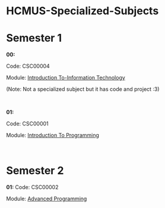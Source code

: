 # HCMUS-Specialized-Subjects

# Semester 1

**00:**

Code: CSC00004

Module: [Introduction To-Information Technology](https://github.com/fusodoya/HCMUS-Specialized-Subjects/tree/main/Semester%201/Introduction-To-Information-Technology)

(Note: Not a specialized subject but it has code and project :3)

<br/>

**01:**

Code: CSC00001

Module: [Introduction To Programming](https://github.com/fusodoya/HCMUS-Specialized-Subjects/tree/main/Semester%201/Introduction-To-Programming)

<br/>

# Semester 2

**01:**
Code: CSC00002

Module: [Advanced Programming](https://github.com/fusodoya/HCMUS-Specialized-Subjects/tree/main/Semester%202/Advanced-Programming)
